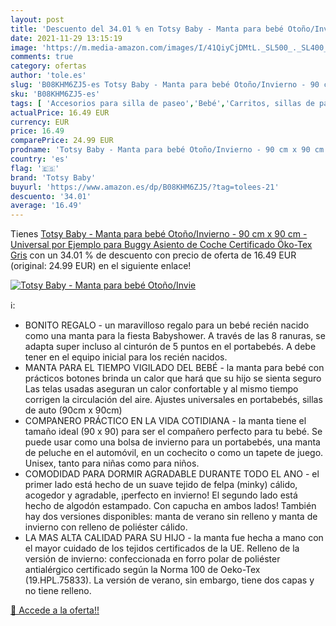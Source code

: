 ```yaml
---
layout: post
title: 'Descuento del 34.01 % en Totsy Baby - Manta para bebé Otoño/Invie'
date: 2021-11-29 13:15:19
image: 'https://m.media-amazon.com/images/I/41QiyCjDMtL._SL500_._SL400_.jpg'
comments: true
category: ofertas
author: 'tole.es'
slug: 'B08KHM6ZJ5-es Totsy Baby - Manta para bebé Otoño/Invierno - 90 cm x 90...'
sku: 'B08KHM6ZJ5-es'
tags: [ 'Accesorios para silla de paseo','Bebé','Carritos, sillas de paseo y accesorios','Sacos de abrigo con capucha para silla de paseo','bebé','totsy baby', ]
actualPrice: 16.49 EUR
currency: EUR
price: 16.49
comparePrice: 24.99 EUR
prodname: 'Totsy Baby - Manta para bebé Otoño/Invierno - 90 cm x 90 cm - Universal  por Ejemplo  para Buggy Asiento de Coche Certificado Öko-Tex Gris'
country: 'es'
flag: '🇪🇸'
brand: 'Totsy Baby'
buyurl: 'https://www.amazon.es/dp/B08KHM6ZJ5/?tag=tolees-21'
descuento: '34.01'
average: '16.49'
---
```


Tienes [Totsy Baby - Manta para bebé Otoño/Invierno - 90 cm x 90 cm - Universal  por Ejemplo  para Buggy Asiento de Coche Certificado Öko-Tex Gris](https://www.amazon.es/dp/B08KHM6ZJ5/?tag=tolees-21) con un 34.01 % de descuento con precio de oferta de 16.49 EUR (original: 24.99 EUR) en el siguiente enlace!

[![Totsy Baby - Manta para bebé Otoño/Invie](https://m.media-amazon.com/images/I/41QiyCjDMtL._SL500_._SL400_.jpg)](https://www.amazon.es/dp/B08KHM6ZJ5/?tag=tolees-21)

ℹ️:

- BONITO REGALO - un maravilloso regalo para un bebé recién nacido como una manta para la fiesta Babyshower. A través de las 8 ranuras, se adapta super incluso al cinturón de 5 puntos en el portabebés. A debe tener en el equipo inicial para los recién nacidos.
- MANTA PARA EL TIEMPO VIGILADO DEL BEBÉ - la manta para bebé con prácticos botones brinda un calor que hará que su hijo se sienta seguro Las telas usadas aseguran un calor confortable y al mismo tiempo corrigen la circulación del aire. Ajustes universales en portabebés, sillas de auto (90cm x 90cm)
- COMPANERO PRÁCTICO EN LA VIDA COTIDIANA - la manta tiene el tamaño ideal (90 x 90) para ser el compañero perfecto para tu bebé. Se puede usar como una bolsa de invierno para un portabebés, una manta de peluche en el automóvil, en un cochecito o como un tapete de juego. Unisex, tanto para niñas como para niños.
- COMODIDAD PARA DORMIR AGRADABLE DURANTE TODO EL ANO - el primer lado está hecho de un suave tejido de felpa (minky) cálido, acogedor y agradable, ¡perfecto en invierno! El segundo lado está hecho de algodón estampado. Con capucha en ambos lados! También hay dos versiones disponibles: manta de verano sin relleno y manta de invierno con relleno de poliéster cálido.
- LA MAS ALTA CALIDAD PARA SU HIJO - la manta fue hecha a mano con el mayor cuidado de los tejidos certificados de la UE. Relleno de la versión de invierno: confeccionada en forro polar de poliéster antialérgico certificado según la Norma 100 de Oeko-Tex (19.HPL.75833). La versión de verano, sin embargo, tiene dos capas y no tiene relleno.

[🛒 Accede a la oferta!!](https://www.amazon.es/dp/B08KHM6ZJ5/?tag=tolees-21)
